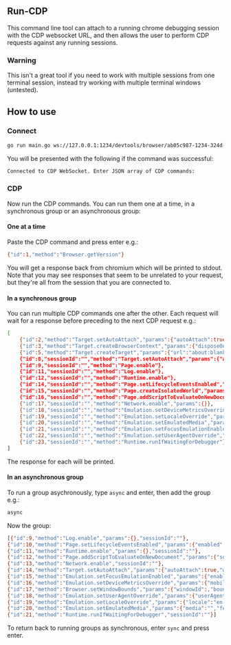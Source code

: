 ## Run-CDP

This command line tool can attach to a running chrome debugging session with the CDP websocket URL, and then allows the user to perform CDP requests against any running sessions.

### Warning

This isn't a great tool if you need to work with multiple sessions from one terminal session, instead try working with multiple terminal windows (untested).

## How to use

### Connect

```bash
go run main.go ws://127.0.0.1:1234/devtools/browser/ab05c987-1234-324d-b56a-12c40bbab02c
```

You will be presented with the following if the command was successful:

```bash
Connected to CDP WebSocket. Enter JSON array of CDP commands:
```

### CDP

Now run the CDP commands. You can run them one at a time, in a synchronous group or an asynchronous group:

#### One at a time

Paste the CDP command and press enter e.g.:

```bash
{"id":1,"method":"Browser.getVersion"}
```

You will get a response back from chromium which will be printed to stdout. Note that you may see responses that seem to be unrelated to your request, but they're all from the session that you are connected to.

#### In a synchronous group

You can run multiple CDP commands one after the other. Each request will wait for a response before preceding to the next CDP request e.g.:

```bash
[
    {"id":2,"method":"Target.setAutoAttach","params":{"autoAttach":true,"waitForDebuggerOnStart":true,"flatten":true}},
    {"id":3,"method":"Target.createBrowserContext","params":{"disposeOnDetach":true}},
    {"id":5,"method":"Target.createTarget","params":{"url":"about:blank","browserContextId":""}},
    {"id":8,"sessionId":"","method":"Target.setAutoAttach","params":{"autoAttach":true,"waitForDebuggerOnStart":true,"flatten":true}},
    {"id":9,"sessionId":"","method":"Page.enable"},
    {"id":11,"sessionId":"","method":"Log.enable"},
    {"id":12,"sessionId":"","method":"Runtime.enable"},
    {"id":14,"sessionId":"","method":"Page.setLifecycleEventsEnabled","params":{"enabled":true}},
    {"id":15,"sessionId":"","method":"Page.createIsolatedWorld","params":{"frameId":"","worldName":"__k6_browser_utility_world__","grantUniveralAccess":true}},
    {"id":16,"sessionId":"","method":"Page.addScriptToEvaluateOnNewDocument","params":{"source":"//# sourceURL=__xk6_browser_evaluation_script__","worldName":"__k6_browser_utility_world__"}},
    {"id":17,"sessionId":"","method":"Network.enable","params":{}},
    {"id":18,"sessionId":"","method":"Emulation.setDeviceMetricsOverride","params":{"width":1280,"height":720,"deviceScaleFactor":1,"mobile":false,"screenWidth":1280,"screenHeight":720,"screenOrientation":{"type":"landscapePrimary","angle":90}}},
    {"id":19,"sessionId":"","method":"Emulation.setLocaleOverride","params":{"locale":"en-US"}},
    {"id":20,"sessionId":"","method":"Emulation.setEmulatedMedia","params":{"media":"screen","features":[{"name":"prefers-color-scheme","value":"light"},{"name":"prefers-reduced-motion","value":""}]}},
    {"id":21,"sessionId":"","method":"Emulation.setFocusEmulationEnabled","params":{"enabled":true}},
    {"id":22,"sessionId":"","method":"Emulation.setUserAgentOverride","params":{"userAgent":"Mozilla/5.0 (Windows NT 10.0; Win64; x64) AppleWebKit/537.36 (KHTML, like Gecko) Chrome/102.0.5005.40 Safari/537.36","acceptLanguage":"en-US"}},
    {"id":23,"sessionId":"","method":"Runtime.runIfWaitingForDebugger"}
]
```

The response for each will be printed.


#### In an asynchronous group

To run a group asychronously, type `async` and enter, then add the group e.g.:

```bash
async
```

Now the group:

```bash
[{"id":9,"method":"Log.enable","params":{},"sessionId":""},
{"id":10,"method":"Page.setLifecycleEventsEnabled","params":{"enabled":true},"sessionId":""},
{"id":11,"method":"Runtime.enable","params":{},"sessionId":""},
{"id":12,"method":"Page.addScriptToEvaluateOnNewDocument","params":{"source":"","worldName":"__k6_utility_world__"},"sessionId":""},
{"id":13,"method":"Network.enable","sessionId":""},
{"id":14,"method":"Target.setAutoAttach","params":{"autoAttach":true,"waitForDebuggerOnStart":true,"flatten":true},"sessionId":""},
{"id":15,"method":"Emulation.setFocusEmulationEnabled","params":{"enabled":true},"sessionId":""},
{"id":16,"method":"Emulation.setDeviceMetricsOverride","params":{"mobile":false,"width":1280,"height":720,"screenWidth":1280,"screenHeight":720,"deviceScaleFactor":1,"screenOrientation":{"angle":90,"type":"landscapePrimary"}},"sessionId":""},
{"id":17,"method":"Browser.setWindowBounds","params":{"windowId":,"bounds":{"width":1282,"height":800}},"sessionId":""},
{"id":18,"method":"Emulation.setUserAgentOverride","params":{"userAgent":"Mozilla/5.0 (Windows NT 10.0; Win64; x64) AppleWebKit/537.36 (KHTML, like Gecko) Chrome/102.0.5005.40 Safari/537.36","acceptLanguage":"en-US"},"sessionId":""},
{"id":19,"method":"Emulation.setLocaleOverride","params":{"locale":"en-US"},"sessionId":""},
{"id":20,"method":"Emulation.setEmulatedMedia","params":{"media":"","features":[{"name":"prefers-color-scheme","value":"light"},{"name":"prefers-reduced-motion","value":"no-preference"},{"name":"forced-colors","value":"none"}]},"sessionId":""},
{"id":21,"method":"Runtime.runIfWaitingForDebugger","sessionId":""}]
```

To return back to running groups as synchronous, enter `sync` and press enter.
